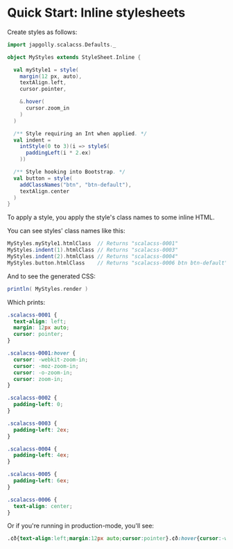 # Quick Start: Inline stylesheets

Create styles as follows:

```scala
import japgolly.scalacss.Defaults._

object MyStyles extends StyleSheet.Inline {

  val myStyle1 = style(
    margin(12 px, auto),
    textAlign.left,
    cursor.pointer,

    &.hover(
      cursor.zoom_in
    )
  )

  /** Style requiring an Int when applied. */
  val indent =
    intStyle(0 to 3)(i => styleS(
      paddingLeft(i * 2.ex)
    ))

  /** Style hooking into Bootstrap. */
  val button = style(
    addClassNames("btn", "btn-default"),
    textAlign.center
  )
}
```

To apply a style, you apply the style's class names to some inline HTML.

You can see styles' class names like this:

```scala
MyStyles.myStyle1.htmlClass  // Returns "scalacss-0001"
MyStyles.indent(1).htmlClass // Returns "scalacss-0003"
MyStyles.indent(2).htmlClass // Returns "scalacss-0004"
MyStyles.button.htmlClass    // Returns "scalacss-0006 btn btn-default"
```

And to see the generated CSS:
```scala
println( MyStyles.render )
```

Which prints:
```css
.scalacss-0001 {
  text-align: left;
  margin: 12px auto;
  cursor: pointer;
}

.scalacss-0001:hover {
  cursor: -webkit-zoom-in;
  cursor: -moz-zoom-in;
  cursor: -o-zoom-in;
  cursor: zoom-in;
}

.scalacss-0002 {
  padding-left: 0;
}

.scalacss-0003 {
  padding-left: 2ex;
}

.scalacss-0004 {
  padding-left: 4ex;
}

.scalacss-0005 {
  padding-left: 6ex;
}

.scalacss-0006 {
  text-align: center;
}
```

Or if you're running in production-mode, you'll see:
```css
.¢ð{text-align:left;margin:12px auto;cursor:pointer}.¢ð:hover{cursor:-webkit-zoom-in;cursor:-moz-zoom-in;cursor:-o-zoom-in;cursor:zoom-in}.¢¡{padding-left:0}.¢¢{padding-left:2ex}.¢£{padding-left:4ex}.¢¤{padding-left:6ex}.¢¥{text-align:center}
```
